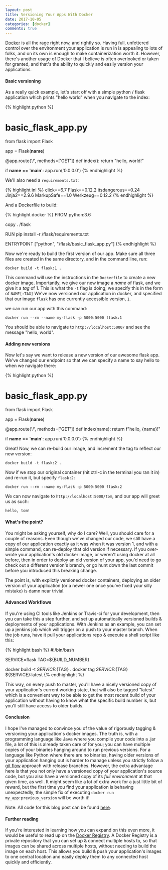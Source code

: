 ```yaml
---
layout: post
title: Versioning Your Apps With Docker
date: 2017-10-05
categories: [docker]
comments: true
---
```


[Docker](https://www.docker.com/) is all the rage right now, and rightly so. Having full, unfettered control over the environment your application is run in is appealing to lots of folks, and on its own is enough to make containerization worth it. However, there's another usage of Docker that I believe is often overlooked or taken for granted, and that's the ability to quickly and easily version your applications.

#### Basic versioning

As a really quick example, let's start off with a simple python / flask application which prints "hello world" when you navigate to the index:

{% highlight python %}
# basic_flask_app.py 

from flask import Flask

app = Flask(__name__)

@app.route('/', methods=['GET'])
def index():
	return "hello, world!"
	
if __name__ == '__main__':
	app.run('0.0.0.0')
{% endhighlight %}

We'll also need a `requirements.txt`:

{% highlight ini %}
click==6.7
Flask==0.12.2
itsdangerous==0.24
Jinja2==2.9.6
MarkupSafe==1.0
Werkzeug==0.12.2
{% endhighlight %}

And a Dockerfile to build:

{% highlight docker %}
FROM python:3.6

copy . /flask

RUN pip install -r /flask/requirements.txt

ENTRYPOINT  ["python", "/flask/basic_flask_app.py"]
{% endhighlight %}

Now we're ready to build the first version of our app. Make sure all three files are created in the same directory, and in the command line, run:

```
docker build -t flask:1 .
```

This command will use the instructions in the `Dockerfile` to create a new docker image.  Importantly, we give our new image a *name* of flask, and we give it a *tag* of 1. This is what the `-t` flag is doing; we specify this in the form of `NAME[:TAG]` We've now versioned our application in docker, and specified that our image `flask` has one currently accessible version, `1`. 

we can run our app with this command:

```
docker run --rm --name my-flask -p 5000:5000 flask:1
```

You should be able to navigate to `http://localhost:5000/` and see the message "hello, world".

#### Adding new versions

Now let's say we want to release a new version of our awesome flask app. We've changed our endpoint so that we can specify a name to say hello to when we navigate there:

{% highlight python %}
# basic_flask_app.py 

from flask import Flask

app = Flask(__name__)

@app.route('/<name>', methods=['GET'])
def index(name):
	return f"hello, {name}!"
	
if __name__ == '__main__':
	app.run('0.0.0.0')
{% endhighlight %}

Great! Now, we can re-build our image, and increment the tag to reflect our new version:

```
docker build -t flask:2 .
```

Now if we stop our original container (hit ctrl-c in the terminal you ran it in) and re-run it, but specify `flask:2`:

```
docker run --rm --name my-flask -p 5000:5000 flask:2
```

We can now navigate to `http://localhost:5000/tom`, and our app will greet us as such:

```
hello, tom!
```

#### What's the point?

You might be asking yourself, why do I care? Well, you should care for a couple of reasons. Even though we've changed our code, we still have a copy of our application exactly as it was when it was version 1, and with a simple command, can re-deploy that old version if necessary. If you over-wrote your application's old docker image, or weren't using docker at all before, then in order to deploy an old version of your app, you'd need to go check out a different version's branch, or go hunt down the last commit before you introduced this breaking change. 

The point is, with explictly versioned docker containers, deploying an older version of your application (or a newer one once you've fixed your silly mistake) is damn near trivial. 


#### Advanced Workflows

If you're using CI tools like Jenkins or Travis-ci for your development, then you can take this a step further, and set up automatically versioned builds & deployments of your applications. With Jenkins as an example, you can set up a jenkins job which will trigger on a push to your master branch. When the job runs, have it pull your applications repo & execute a shell script like this:

{% highlight bash %}
#!/bin/bash

SERVICE=flask
TAG=${BUILD_NUMBER}

docker build -t ${SERVICE}:${TAG} .
docker tag ${SERVICE}:${TAG} ${SERVICE}:latest
{% endhighlight %}

This way, on every push to master, you'll have a nicely versioned copy of your application's current working state, that will also be tagged "latest" which is a convenient way to be able to get the most recent build of your application without having to know what the specific build number is, but you'll still have access to older builds.

#### Conclusion

I hope I've managed to convince you of the value of rigorously tagging & versioning your application's docker images. The truth is, with a programming language like Java where you compile your code into a .jar file, a lot of this is already taken care of for you; you can have multiple copies of your binaries hanging around to run previous versions. For a language like Python where there are no binaries, having older versions of your application hanging out is harder to manage unless you strictly follow a [git flow](https://datasift.github.io/gitflow/IntroducingGitFlow.html) approach with release branches. However, the extra advantage here is that you not only have a versioned copy of your application's source code, but you also have a versioned copy of its *full environment* at that given time, as well. It might seem like a lot of extra work for a just little bit of reward, but the first time you find your application is behaving unexpectedly, the simple fix of executing `docker run my_app:previous_version` will be worth it!

Note: All code for this blog post can be found [here](https://github.com/tomplex/blog-versioning-with-docker).

#### Further reading

If you're interested in learning how you can expand on this even more, it would be useful to read up on the [Docker Registry](https://docs.docker.com/registry/). A Docker Registry is a private repository that you can set up & connect multiple hosts to, so that images can be shared across multiple hosts, without needing to build the image on each host. This allows you build & push your application's images to one central location and easily deploy them to any connected host quickly and efficiently.
